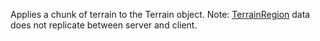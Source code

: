 Applies a chunk of terrain to the Terrain object. Note: [TerrainRegion](https://developer.roblox.com/en-us/api-reference/class/TerrainRegion) data does not replicate between server and client.
